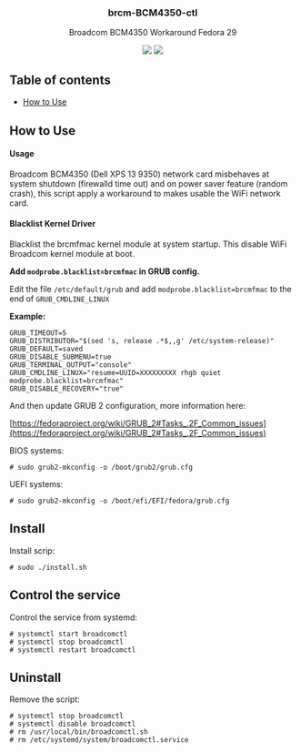 <h3 align="center">brcm-BCM4350-ctl</h3>
<p align="center">Broadcom BCM4350 Workaround Fedora 29</p>

<p align="center">
<a href="https://github.com/pablomenino/brcm-BCM4350-ctl/releases"><img src="https://img.shields.io/github/release/pablomenino/brcm-BCM4350-ctl.svg"></a>
<a href="./LICENSE"><img src="https://img.shields.io/github/license/pablomenino/brcm-BCM4350-ctl.svg"></a>
</p>

## Table of contents

* [How to Use](#how-to-use)

## <a name="how-to-use">How to Use

#### Usage

Broadcom BCM4350 (Dell XPS 13 9350) network card misbehaves at system shutdown (firewalld time out) and on power saver feature (random crash), this script apply a workaround to makes usable the WiFi network card.

#### Blacklist Kernel Driver

Blacklist the brcmfmac kernel module at system startup. This disable WiFi Broadcom kernel module at boot.

**Add `modprobe.blacklist=brcmfmac` in GRUB config.**

Edit the file `/etc/default/grub` and add `modprobe.blacklist=brcmfmac` to the end of `GRUB_CMDLINE_LINUX` 

**Example:**

```
GRUB_TIMEOUT=5
GRUB_DISTRIBUTOR="$(sed 's, release .*$,,g' /etc/system-release)"
GRUB_DEFAULT=saved
GRUB_DISABLE_SUBMENU=true
GRUB_TERMINAL_OUTPUT="console"
GRUB_CMDLINE_LINUX="resume=UUID=XXXXXXXXX rhgb quiet modprobe.blacklist=brcmfmac"
GRUB_DISABLE_RECOVERY="true"
```

And then update GRUB 2 configuration, more information here:

[https://fedoraproject.org/wiki/GRUB_2#Tasks_.2F_Common_issues](https://fedoraproject.org/wiki/GRUB_2#Tasks_.2F_Common_issues)

BIOS systems:

```
# sudo grub2-mkconfig -o /boot/grub2/grub.cfg
```

UEFI systems:

```
# sudo grub2-mkconfig -o /boot/efi/EFI/fedora/grub.cfg
```





## Install

Install scrip:

```
# sudo ./install.sh
```

## Control the service

Control the service from systemd:

```
# systemctl start broadcomctl
# systemctl stop broadcomctl
# systemctl restart broadcomctl
```

## Uninstall

Remove the script:

```
# systemctl stop broadcomctl
# systemctl disable broadcomctl
# rm /usr/local/bin/broadcomctl.sh
# rm /etc/systemd/system/broadcomctl.service
```
